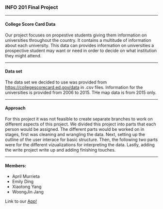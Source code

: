 ### INFO 201 Final Project
***


#### College Score Card Data

Our project focuses on propestive students giving them information on universities throughout the country. It contains a multitude of information about each university. This data can provides information on universities a prospective student may want or need in order to decide on what institution they might attend. 
***

#### Data set

The data set we decided to use was provided from https://collegescorecard.ed.gov/data in .csv files. Information for the universities is provided from 2006 to 2015. THe map data is from 2015 only. 
***

#### Approach

For this project it was not feasible to create separate branches to work on different aspects of this project. We divided this project into parts that each person would be assigned. The different parts would be worked on in stages, first was cleaning and wrangling the data. Next, setting up the outline of the user interace for basic structure. Then, the following two parts were for the different vizualizations for interpreting the data. Lastly, adding the write project write up and adding finishing touches. 
***

#### Members:
* April Murrieta
* Emily Ding
* Xiaotong Yang
* WoongJin Jang


Link to our [App!]()